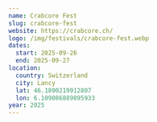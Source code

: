 ```yaml
---
name: Crabcore Fest
slug: crabcore-fest
website: https://crabcore.ch/
logo: /img/festivals/crabcore-fest.webp
dates:
  start: 2025-09-26
  end: 2025-09-27
location:
  country: Switzerland
  city: Lancy
  lat: 46.1890219912807
  lon: 6.109086889095933
year: 2025
---
```

